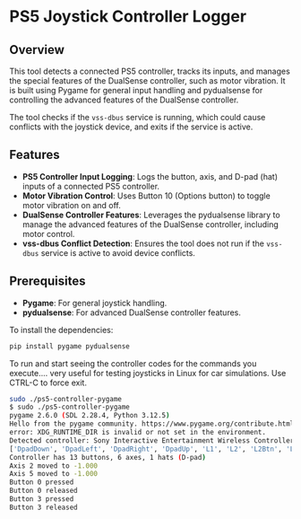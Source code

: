 # PS5 Joystick Controller Logger

## Overview

This tool detects a connected PS5 controller, tracks its inputs, and manages the special features of the DualSense controller, such as motor vibration. It is built using Pygame for general input handling and pydualsense for controlling the advanced features of the DualSense controller.

The tool checks if the `vss-dbus` service is running, which could cause conflicts with the joystick device, and exits if the service is active. 

## Features

- **PS5 Controller Input Logging**: Logs the button, axis, and D-pad (hat) inputs of a connected PS5 controller.
- **Motor Vibration Control**: Uses Button 10 (Options button) to toggle motor vibration on and off.
- **DualSense Controller Features**: Leverages the pydualsense library to manage the advanced features of the DualSense controller, including motor control.
- **vss-dbus Conflict Detection**: Ensures the tool does not run if the `vss-dbus` service is active to avoid device conflicts.

## Prerequisites

- **Pygame**: For general joystick handling.
- **pydualsense**: For advanced DualSense controller features.
  
To install the dependencies:
```bash
pip install pygame pydualsense
```

To run and start seeing the controller codes for the commands you execute.... very useful for testing joysticks in Linux for car simulations. Use CTRL-C to force exit. 
```bash
sudo ./ps5-controller-pygame
$ sudo ./ps5-controller-pygame
pygame 2.6.0 (SDL 2.28.4, Python 3.12.5)
Hello from the pygame community. https://www.pygame.org/contribute.html
error: XDG_RUNTIME_DIR is invalid or not set in the environment.
Detected controller: Sony Interactive Entertainment Wireless Controller
['DpadDown', 'DpadLeft', 'DpadRight', 'DpadUp', 'L1', 'L2', 'L2Btn', 'L3', 'LX', 'LY', 'R1', 'R2', 'R2Btn', 'R3', 'RX', 'RY', '__class__', '__delattr__', '__dict__', '__dir__', '__doc__', '__eq__', '__format__', '__ge__', '__getattribute__', '__getstate__', '__gt__', '__hash__', '__init__', '__init_subclass__', '__le__', '__lt__', '__module__', '__ne__', '__new__', '__reduce__', '__reduce_ex__', '__repr__', '__setattr__', '__sizeof__', '__str__', '__subclasshook__', '__weakref__', 'accelerometer', 'circle', 'cross', 'gyro', 'micBtn', 'options', 'ps', 'setDPadState', 'share', 'square', 'touch1', 'touch2', 'touchBtn', 'touchFinger1', 'touchFinger2', 'touchLeft', 'touchRight', 'trackPadTouch0', 'trackPadTouch1', 'triangle']
Controller has 13 buttons, 6 axes, 1 hats (D-pad)
Axis 2 moved to -1.000
Axis 5 moved to -1.000
Button 0 pressed
Button 0 released
Button 3 pressed
Button 3 released
```
